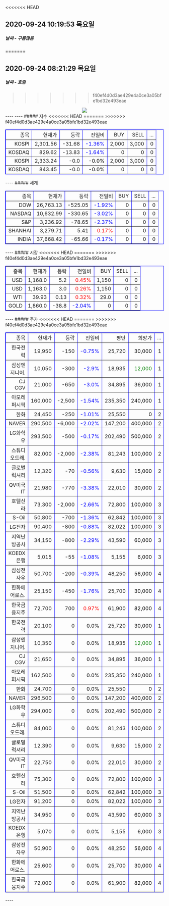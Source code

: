 <<<<<<< HEAD
##  2020-09-24 10:19:53   목요일 
##### 날씨   -   구름많음
=======
##  2020-09-24 08:21:29   목요일 
##### 날씨   -   흐림
>>>>>>> f40ef4d0d3ae429e4a0ce3a05bfe1bd32e493eae
<center><img src="../img/naver_weather_week.png"></center>
----
----
##### 지수
<table border="1" bordercolor="blue" align = "center" >
<tr align = "right" > <td>종목</td><td>현재가</td><td>등락</td><td>전일비</td><td>BUY</td><td>SELL</td><td>...</td>  </tr>
<<<<<<< HEAD
<tr align = "right" > <td>KOSPI</td><td>2,301.56</td><td>-31.68</td><td><font size="3" color="blue" >-1.36%</font> </td><td>2,000</td><td>3,000</td><td>0</td>  </tr>
<tr align = "right" > <td>KOSDAQ</td><td>829.62</td><td>-13.83</td><td><font size="3" color="blue" >-1.64%</font> </td><td>0</td><td>0</td><td>0</td>  </tr>
=======
<tr align = "right" > <td>KOSPI</td><td>2,333.24</td><td>-0.0</td><td><font size="3" color="black" >-0.0%</font> </td><td>2,000</td><td>3,000</td><td>0</td>  </tr>
<tr align = "right" > <td>KOSDAQ</td><td>843.45</td><td>-0.0</td><td><font size="3" color="black" >-0.0%</font> </td><td>0</td><td>0</td><td>0</td>  </tr>
>>>>>>> f40ef4d0d3ae429e4a0ce3a05bfe1bd32e493eae
</table>
----
##### 세계
<table border="1" bordercolor="blue" align = "center" >
<tr align = "right" > <td>종목</td><td>현재가</td><td>등락</td><td>전일비</td><td>BUY</td><td>SELL</td><td>...</td>  </tr>
<tr align = "right" > <td>DOW</td><td>26,763.13</td><td>-525.05</td><td><font size="3" color="blue" >-1.92%</font></td><td>0</td><td>0</td><td>0</td>  </tr>
<tr align = "right" > <td>NASDAQ</td><td>10,632.99</td><td>-330.65</td><td><font size="3" color="blue" >-3.02%</font></td><td>0</td><td>0</td><td>0</td>  </tr>
<tr align = "right" > <td>S&P</td><td>3,236.92</td><td>-78.65</td><td><font size="3" color="blue" >-2.37%</font></td><td>0</td><td>0</td><td>0</td>  </tr>
<tr align = "right" > <td>SHANHAI</td><td>3,279.71</td><td>5.41</td><td><font size="3" color="red" >0.17%</font></td><td>0</td><td>0</td><td>0</td>  </tr>
<tr align = "right" > <td>INDIA</td><td>37,668.42</td><td>-65.66</td><td><font size="3" color="blue" >-0.17%</font></td><td>0</td><td>0</td><td>0</td>  </tr>
</table>
----
##### 시장
<table border="1" bordercolor="blue" align = "center" >
<tr align = "right" > <td>종목</td><td>현재가</td><td>등락</td><td>전일비</td><td>BUY</td><td>SELL</td><td>...</td>  </tr>
<<<<<<< HEAD
<tr align = "right" > <td>USD</td><td>1,168.0</td><td>5.2</td><td><font size="3" color="red">0.45%</font></td><td>1,150</td><td>0</td><td>0</td>  </tr>
=======
<tr align = "right" > <td>USD</td><td>1,163.0</td><td>3.0</td><td><font size="3" color="red">0.26%</font></td><td>1,150</td><td>0</td><td>0</td>  </tr>
>>>>>>> f40ef4d0d3ae429e4a0ce3a05bfe1bd32e493eae
<tr align = "right" > <td>WTI</td><td>39.93</td><td>0.13</td><td><font size="3" color="red">0.32%</font></td><td>29.0</td><td>0</td><td>0</td>  </tr>
<tr align = "right" > <td>GOLD</td><td>1,860.0</td><td>-38.8</td><td><font size="3" color="blue">-2.04%</font></td><td>0</td><td>0</td><td>0</td>  </tr>
</table>
----
##### 주가
<table border="1" bordercolor="blue" align = "center" >
<tr align = "right" > <td>종목</td><td>현재가</td><td>등락</td><td>전일비</td><td>평단</td><td>희망가</td><td>...</td>  </tr>
<<<<<<< HEAD
<tr align = "right" > <td>한국전력</td><td>19,950</td><td>-150</td><td><font size="3" color="blue">-0.75%</font></td><td>25,720</td><td><font size="3" color="black">30,000</font></td><td>1</td>  </tr>
<tr align = "right" > <td>삼성엔지니어.</td><td>10,050</td><td>-300</td><td><font size="3" color="blue">-2.9%</font></td><td>18,935</td><td><font size="3" color="green">12,000</font></td><td>1</td>  </tr>
<tr align = "right" > <td>CJ CGV</td><td>21,000</td><td>-650</td><td><font size="3" color="blue">-3.0%</font></td><td>34,895</td><td><font size="3" color="black">36,000</font></td><td>1</td>  </tr>
<tr align = "right" > <td>아모레퍼시픽</td><td>160,000</td><td>-2,500</td><td><font size="3" color="blue">-1.54%</font></td><td>235,350</td><td><font size="3" color="black">240,000</font></td><td>1</td>  </tr>
<tr align = "right" > <td>한화</td><td>24,450</td><td>-250</td><td><font size="3" color="blue">-1.01%</font></td><td>25,550</td><td><font size="3" color="black">0</font></td><td>2</td>  </tr>
<tr align = "right" > <td>NAVER</td><td>290,500</td><td>-6,000</td><td><font size="3" color="blue">-2.02%</font></td><td>147,200</td><td><font size="3" color="black">400,000</font></td><td>2</td>  </tr>
<tr align = "right" > <td>LG화학우</td><td>293,500</td><td>-500</td><td><font size="3" color="blue">-0.17%</font></td><td>202,490</td><td><font size="3" color="black">500,000</font></td><td>2</td>  </tr>
<tr align = "right" > <td>스튜디오드래.</td><td>82,000</td><td>-2,000</td><td><font size="3" color="blue">-2.38%</font></td><td>81,243</td><td><font size="3" color="black">100,000</font></td><td>2</td>  </tr>
<tr align = "right" > <td>글로벌럭셔리</td><td>12,320</td><td>-70</td><td><font size="3" color="blue">-0.56%</font></td><td>9,630</td><td><font size="3" color="black">15,000</font></td><td>2</td>  </tr>
<tr align = "right" > <td>QV미국IT</td><td>21,980</td><td>-770</td><td><font size="3" color="blue">-3.38%</font></td><td>22,010</td><td><font size="3" color="black">30,000</font></td><td>2</td>  </tr>
<tr align = "right" > <td>호텔신라</td><td>73,300</td><td>-2,000</td><td><font size="3" color="blue">-2.66%</font></td><td>72,800</td><td><font size="3" color="black">100,000</font></td><td>3</td>  </tr>
<tr align = "right" > <td>S-Oil</td><td>50,800</td><td>-700</td><td><font size="3" color="blue">-1.36%</font></td><td>62,842</td><td><font size="3" color="black">100,000</font></td><td>3</td>  </tr>
<tr align = "right" > <td>LG전자</td><td>90,400</td><td>-800</td><td><font size="3" color="blue">-0.88%</font></td><td>82,022</td><td><font size="3" color="black">100,000</font></td><td>3</td>  </tr>
<tr align = "right" > <td>지역난방공사</td><td>34,150</td><td>-800</td><td><font size="3" color="blue">-2.29%</font></td><td>43,590</td><td><font size="3" color="black">60,000</font></td><td>3</td>  </tr>
<tr align = "right" > <td>KOEDX은행</td><td>5,015</td><td>-55</td><td><font size="3" color="blue">-1.08%</font></td><td>5,155</td><td><font size="3" color="black">6,000</font></td><td>3</td>  </tr>
<tr align = "right" > <td>삼성전자우</td><td>50,700</td><td>-200</td><td><font size="3" color="blue">-0.39%</font></td><td>48,250</td><td><font size="3" color="black">56,000</font></td><td>4</td>  </tr>
<tr align = "right" > <td>한화에어로스.</td><td>25,150</td><td>-450</td><td><font size="3" color="blue">-1.76%</font></td><td>25,700</td><td><font size="3" color="black">30,000</font></td><td>4</td>  </tr>
<tr align = "right" > <td>한국금융지주</td><td>72,700</td><td>700</td><td><font size="3" color="red">0.97%</font></td><td>61,900</td><td><font size="3" color="black">82,000</font></td><td>4</td>  </tr>
=======
<tr align = "right" > <td>한국전력</td><td>20,100</td><td>0</td><td><font size="3" color="black">0.0%</font></td><td>25,720</td><td><font size="3" color="black">30,000</font></td><td>1</td>  </tr>
<tr align = "right" > <td>삼성엔지니어.</td><td>10,350</td><td>0</td><td><font size="3" color="black">0.0%</font></td><td>18,935</td><td><font size="3" color="green">12,000</font></td><td>1</td>  </tr>
<tr align = "right" > <td>CJ CGV</td><td>21,650</td><td>0</td><td><font size="3" color="black">0.0%</font></td><td>34,895</td><td><font size="3" color="black">36,000</font></td><td>1</td>  </tr>
<tr align = "right" > <td>아모레퍼시픽</td><td>162,500</td><td>0</td><td><font size="3" color="black">0.0%</font></td><td>235,350</td><td><font size="3" color="black">240,000</font></td><td>1</td>  </tr>
<tr align = "right" > <td>한화</td><td>24,700</td><td>0</td><td><font size="3" color="black">0.0%</font></td><td>25,550</td><td><font size="3" color="black">0</font></td><td>2</td>  </tr>
<tr align = "right" > <td>NAVER</td><td>296,500</td><td>0</td><td><font size="3" color="black">0.0%</font></td><td>147,200</td><td><font size="3" color="black">400,000</font></td><td>2</td>  </tr>
<tr align = "right" > <td>LG화학우</td><td>294,000</td><td>0</td><td><font size="3" color="black">0.0%</font></td><td>202,490</td><td><font size="3" color="black">500,000</font></td><td>2</td>  </tr>
<tr align = "right" > <td>스튜디오드래.</td><td>84,000</td><td>0</td><td><font size="3" color="black">0.0%</font></td><td>81,243</td><td><font size="3" color="black">100,000</font></td><td>2</td>  </tr>
<tr align = "right" > <td>글로벌럭셔리</td><td>12,390</td><td>0</td><td><font size="3" color="black">0.0%</font></td><td>9,630</td><td><font size="3" color="black">15,000</font></td><td>2</td>  </tr>
<tr align = "right" > <td>QV미국IT</td><td>22,750</td><td>0</td><td><font size="3" color="black">0.0%</font></td><td>22,010</td><td><font size="3" color="black">30,000</font></td><td>2</td>  </tr>
<tr align = "right" > <td>호텔신라</td><td>75,300</td><td>0</td><td><font size="3" color="black">0.0%</font></td><td>72,800</td><td><font size="3" color="black">100,000</font></td><td>3</td>  </tr>
<tr align = "right" > <td>S-Oil</td><td>51,500</td><td>0</td><td><font size="3" color="black">0.0%</font></td><td>62,842</td><td><font size="3" color="black">100,000</font></td><td>3</td>  </tr>
<tr align = "right" > <td>LG전자</td><td>91,200</td><td>0</td><td><font size="3" color="black">0.0%</font></td><td>82,022</td><td><font size="3" color="black">100,000</font></td><td>3</td>  </tr>
<tr align = "right" > <td>지역난방공사</td><td>34,950</td><td>0</td><td><font size="3" color="black">0.0%</font></td><td>43,590</td><td><font size="3" color="black">60,000</font></td><td>3</td>  </tr>
<tr align = "right" > <td>KOEDX은행</td><td>5,070</td><td>0</td><td><font size="3" color="black">0.0%</font></td><td>5,155</td><td><font size="3" color="black">6,000</font></td><td>3</td>  </tr>
<tr align = "right" > <td>삼성전자우</td><td>50,900</td><td>0</td><td><font size="3" color="black">0.0%</font></td><td>48,250</td><td><font size="3" color="black">56,000</font></td><td>4</td>  </tr>
<tr align = "right" > <td>한화에어로스.</td><td>25,600</td><td>0</td><td><font size="3" color="black">0.0%</font></td><td>25,700</td><td><font size="3" color="black">30,000</font></td><td>4</td>  </tr>
<tr align = "right" > <td>한국금융지주</td><td>72,000</td><td>0</td><td><font size="3" color="black">0.0%</font></td><td>61,900</td><td><font size="3" color="black">82,000</font></td><td>4</td>  </tr>
>>>>>>> f40ef4d0d3ae429e4a0ce3a05bfe1bd32e493eae
</table>
----
